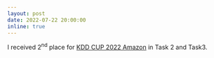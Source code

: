 ```yaml
---
layout: post
date: 2022-07-22 20:00:00
inline: true 
---
```


I received 2<sup>nd</sup> place for [KDD CUP 2022 Amazon](https://www.aicrowd.com/challenges/esci-challenge-for-improving-product-search) in Task 2 and Task3.  
